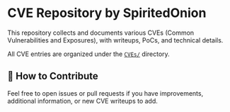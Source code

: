 # CVE Repository by SpiritedOnion

This repository collects and documents various CVEs (Common Vulnerabilities and Exposures), with writeups, PoCs, and technical details.

All CVE entries are organized under the [`CVEs/`](https://github.com/spiritedonion/CVEs/tree/main/CVEs) directory.

## 🔧 How to Contribute

Feel free to open issues or pull requests if you have improvements, additional information, or new CVE writeups to add.
